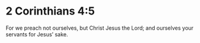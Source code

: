 # 2 Corinthians 4:5

For we preach not ourselves, but Christ Jesus the Lord; and ourselves your servants for Jesus’ sake.